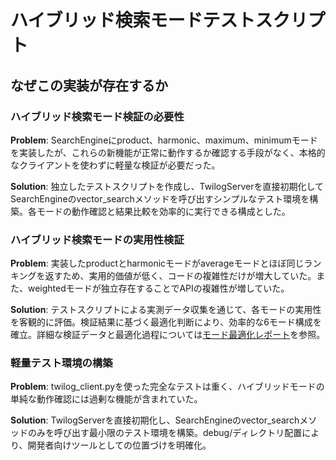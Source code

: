 # ハイブリッド検索モードテストスクリプト

## なぜこの実装が存在するか

### ハイブリッド検索モード検証の必要性
**Problem**: SearchEngineにproduct、harmonic、maximum、minimumモードを実装したが、これらの新機能が正常に動作するか確認する手段がなく、本格的なクライアントを使わずに軽量な検証が必要だった。

**Solution**: 独立したテストスクリプトを作成し、TwilogServerを直接初期化してSearchEngineのvector_searchメソッドを呼び出すシンプルなテスト環境を構築。各モードの動作確認と結果比較を効率的に実行できる構成とした。

### ハイブリッド検索モードの実用性検証
**Problem**: 実装したproductとharmonicモードがaverageモードとほぼ同じランキングを返すため、実用的価値が低く、コードの複雑性だけが増大していた。また、weightedモードが独立存在することでAPIの複雑性が増していた。

**Solution**: テストスクリプトによる実測データ収集を通じて、各モードの実用性を客観的に評価。検証結果に基づく最適化判断により、効率的な6モード構成を確立。詳細な検証データと最適化過程については[モード最適化レポート](../docs/20250716-mode-optimization.md)を参照。

### 軽量テスト環境の構築
**Problem**: twilog_client.pyを使った完全なテストは重く、ハイブリッドモードの単純な動作確認には過剰な機能が含まれていた。

**Solution**: TwilogServerを直接初期化し、SearchEngineのvector_searchメソッドのみを呼び出す最小限のテスト環境を構築。debug/ディレクトリ配置により、開発者向けツールとしての位置づけを明確化。